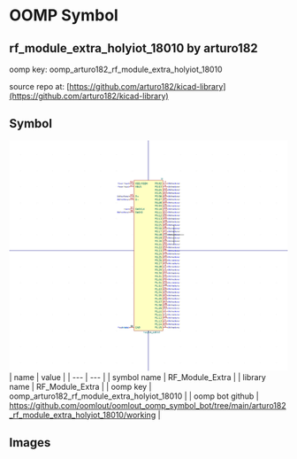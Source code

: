 # OOMP Symbol  
## rf_module_extra_holyiot_18010  by arturo182  
  
oomp key: oomp_arturo182_rf_module_extra_holyiot_18010  
  
source repo at: [https://github.com/arturo182/kicad-library](https://github.com/arturo182/kicad-library)  
## Symbol  
  
[![working.png](working_600.png)](working.png)  
| name | value | 
| --- | --- | 
| symbol name | RF_Module_Extra | 
| library name | RF_Module_Extra | 
| oomp key | oomp_arturo182_rf_module_extra_holyiot_18010 | 
| oomp bot github | https://github.com/oomlout/oomlout_oomp_symbol_bot/tree/main/arturo182_rf_module_extra_holyiot_18010/working | 
## Images  
